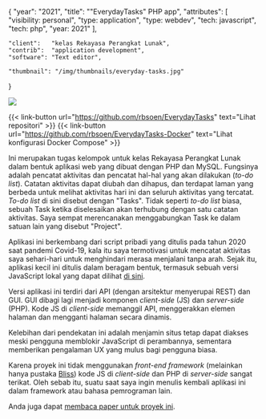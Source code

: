 {
	"year": "2021",
	"title": "\"EverydayTasks\" PHP app",
	"attributes": [
		"visibility: personal",
		"type: application",
		"type: webdev",
		"tech: javascript",
		"tech: php",
		"year: 2021"
	],
	
	"client":   "kelas Rekayasa Perangkat Lunak",
	"contrib":  "application development",
	"software": "Text editor",
	
	"thumbnail": "/img/thumbnails/everyday-tasks.jpg"
}

![](/img/thumbnails/everyday-tasks.jpg)

{{< link-button url="https://github.com/rbsoen/EverydayTasks" text="Lihat repositori" >}}
{{< link-button url="https://github.com/rbsoen/EverydayTasks-Docker" text="Lihat konfigurasi Docker Compose" >}}

Ini merupakan tugas kelompok untuk kelas Rekayasa Perangkat Lunak dalam bentuk aplikasi web yang dibuat dengan PHP dan MySQL. Fungsinya adalah pencatat aktivitas dan pencatat hal-hal yang akan dilakukan (*to-do list*). Catatan aktivitas dapat diubah dan dihapus, dan terdapat laman yang berbeda untuk melihat aktivitas hari ini dan seluruh aktivitas yang tercatat. *To-do list* di sini disebut dengan "Tasks". Tidak seperti *to-do list* biasa, sebuah Task ketika diselesaikan akan terhubung dengan satu catatan aktivitas. Saya sempat merencanakan menggabungkan Task ke dalam satuan lain yang disebut "Project".

Aplikasi ini berkembang dari script pribadi yang ditulis pada tahun 2020 saat pandemi Covid-19, kala itu saya termotivasi untuk mencatat aktivitas saya sehari-hari untuk menghindari merasa menjalani tanpa arah. Sejak itu, aplikasi kecil ini ditulis dalam beragam bentuk, termasuk sebuah versi JavaScript lokal yang dapat dilihat [di sini](../js-activity-manager).

Versi aplikasi ini terdiri dari API (dengan arsitektur menyerupai REST) dan GUI. GUI dibagi lagi menjadi komponen *client-side* (JS) dan *server-side* (PHP). Kode JS di *client-side* memanggil API, menggerakkan elemen halaman dan mengganti halaman secara dinamis.

Kelebihan dari pendekatan ini adalah menjamin situs tetap dapat diakses meski pengguna memblokir JavaScript di perambannya, sementara memberikan pengalaman UX yang mulus bagi pengguna biasa.

Karena proyek ini tidak menggunakan *front-end framework* (melainkan hanya pustaka [Bliss](https://blissfuljs.com/)) kode JS di *client-side* dan PHP di *server-side* sangat terikat. Oleh sebab itu, suatu saat saya ingin menulis kembali aplikasi ini dalam framework atau bahasa pemrograman lain.

Anda juga dapat [membaca paper untuk proyek ini](/pdf/EverydayTasksPaper.en.pdf).
